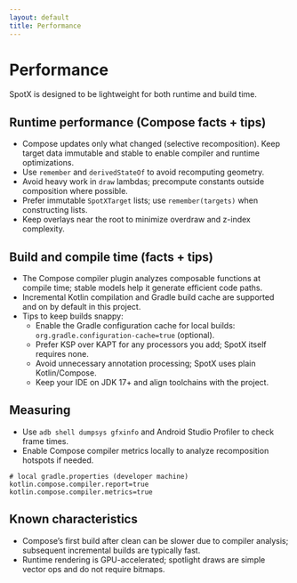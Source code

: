 ```yaml
---
layout: default
title: Performance
---
```


# Performance

SpotX is designed to be lightweight for both runtime and build time.

## Runtime performance (Compose facts + tips)

- Compose updates only what changed (selective recomposition). Keep target data immutable and stable to enable compiler and runtime optimizations.
- Use `remember` and `derivedStateOf` to avoid recomputing geometry.
- Avoid heavy work in `draw` lambdas; precompute constants outside composition where possible.
- Prefer immutable `SpotXTarget` lists; use `remember(targets)` when constructing lists.
- Keep overlays near the root to minimize overdraw and z-index complexity.

## Build and compile time (facts + tips)

- The Compose compiler plugin analyzes composable functions at compile time; stable models help it generate efficient code paths.
- Incremental Kotlin compilation and Gradle build cache are supported and on by default in this project.
- Tips to keep builds snappy:
  - Enable the Gradle configuration cache for local builds: `org.gradle.configuration-cache=true` (optional).
  - Prefer KSP over KAPT for any processors you add; SpotX itself requires none.
  - Avoid unnecessary annotation processing; SpotX uses plain Kotlin/Compose.
  - Keep your IDE on JDK 17+ and align toolchains with the project.

## Measuring

- Use `adb shell dumpsys gfxinfo` and Android Studio Profiler to check frame times.
- Enable Compose compiler metrics locally to analyze recomposition hotspots if needed.

```properties
# local gradle.properties (developer machine)
kotlin.compose.compiler.report=true
kotlin.compose.compiler.metrics=true
```

## Known characteristics

- Compose’s first build after clean can be slower due to compiler analysis; subsequent incremental builds are typically fast.
- Runtime rendering is GPU-accelerated; spotlight draws are simple vector ops and do not require bitmaps. 